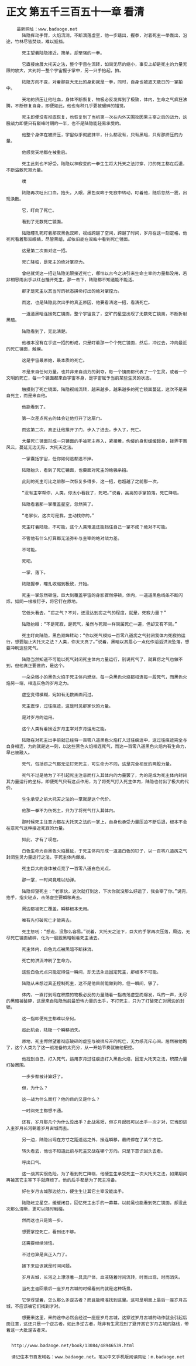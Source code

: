 # 正文 第五千三百五十一章 看清
        最新网址：www.badaoge.net
          陆隐挥动手臂，火焰流淌，不断滴落虚空，他一步踏出，握拳，对着死主一拳轰出，沿途，竹林尽皆焚烧，难以抵挡。
      
          死主望着陆隐接近，简单，却至强的一拳。
      
          它直接施展大托天之法，整个宇宙在流转，如同无尽的缩小，事实上却是死主的力量无限的放大，大到将一整个宇宙握于掌中，另一只手抬起，拍。
      
          陆隐方向不变，对着那巨大无比的身影就是一拳，同时，自身也被遮天蔽日的一掌拍中。
      
          天地的挤压让他吐血，身体不断恢复，物极必反发挥到了极致，体内，生命之气疯狂沸腾，不断修复自身，即便如此，他也有种几乎要被碾碎的错觉。
      
          死主即便没有彻底恢复，也恢复到了当初第一次在内外天围攻因果主宰之后的战力，这股战力即便只有巅峰时期的一半，也不是陆隐能轻易承受的。
      
          他整个身体在被挤压，宇宙似乎彻底抹平，什么都没有，只有黑暗，只有那挤压的力量。
      
          他感觉天地都在被重启。
      
          死主此刻也不好受，陆隐以神寂变的一拳生生将大托天之法打穿，打的死主都在后退，不断溢散死寂力量。
      
          噗
      
          陆隐再次吐出口血，抬头，入眼，黑色双眸于死寂中转动，盯着他，随后忽然一震，出现涣散。
      
          它，盯向了死亡。
      
          看到了无数死亡镜面。
      
          陆隐瞳孔死盯着那双黑色双眸，视线跨越了空间，跨越了时间，岁月在这一刻定格，他死死看着那双眼睛，尽管黑暗，却依旧能在双眸中看到死亡镜面。
      
          这是第二次面对这一招。
      
          死亡降临，是死主的绝对掌控力。
      
          曾经就凭这一招让陆隐无限接近死亡，哪怕以古今之决引来生命主宰的力量都没用，若非相思雨出手以红台撞开死主，那一击下，陆隐都不知道能不能活。
      
          那才是死主以其当时的状态拼命打出的绝对掌控力。
      
          而这，也是陆隐此次出手的真正原因，他要看清这一招，看清死亡。
      
          一道道黑暗连接死亡镜面，整个宇宙变了，空旷的星空出现了无数死亡镜面，不断折射黑暗。
      
          陆隐看到了，无比清楚。
      
          他根本没有在乎这一招的形成，只是盯着那一个个死亡镜面，然后，冲过去，冲向最近的死亡镜面，触摸。
      
          这是宇宙最原始，最本质的死亡。
      
          不是来自任何力量，也并非来自战力的剥夺，每一个镜面都代表了一个生灵，或者一个文明的死亡，每一个镜面都来自宇宙本身，是宇宙赋予当前某些生灵的状态。
      
          触摸到了死亡镜面，陆隐视线流转，越来越多，越来越多的死亡镜面蔓延，这次不是来自死主，而是来自他。
      
          他能看到了。
      
          第一次差点死去的体会让他打开了这扇门。
      
          而这第二次，真正让他推开了门，步入了进去，步入了，死亡。
      
          大量死亡镜面形成一只镜面的手被死主吞入，紧接着，佝偻的身影缓缓起身，拨弄宇宙风云，蔓延无边无际，大托天之法。
      
          一掌囊括宇宙，任你如何逃都逃不掉。
      
          陆隐抬头，看到了死亡镜面，也要面对死主的绝强杀招。
      
          此刻的死主可比之前那一次恢复多得多，这一招，也超越了之前那一次。
      
          “没有主宰帮你，人类，你太小看我了，死吧。”说着，高高的手掌拍落，死亡降临。
      
          陆隐看着那一掌覆盖星空，忽然笑了。
      
          “老家伙，这次可是我，主动找你的。”
      
          死主盯着陆隐，不可能，这个人类难道还能挡住自己一掌不成？绝对不可能。
      
          不管他有什么打算都无法弥补与主宰的绝对战力差。
      
          不可能。
      
          死吧。
      
          一掌，落下。
      
          陆隐握拳，瞳孔收缩到极致，开始。
      
          死主一掌忽然顿住，巨大到覆盖宇宙的身影骤然停顿，体内，一道道黑色线条不断闪烁，如同一根根钉子，将它钉在原地。
      
          它低头看去，“疠之气？不对，还没达到疠之气的程度，就是，死寂力量？”
      
          陆隐抬眼：“不是死寂，是死气，虽然与死寂一样同属死亡一道，但却又有不同。”
      
          死主盯向陆隐，黑色双眸转动：“你以死气模拟一百零八道疠之气封闭我体内死寂的运行，想要阻止大托天之法？人类，你太天真了。”说着，黑暗以其眉心一点化作滔滔洪流坠落，想要冲刷这些死气。
      
          陆隐当然知道不可能以死气封闭死主体内力量运行，别说死气了，就算疠之气也做不到，但他真正要做的，是这个。
      
          一朵朵微小的黑色火焰于死主体内燃烧，每一朵黑色火焰都相连每一股死气，而黑色火焰另一端，相连灰色的岁月之力。
      
          虚空变得模糊，宛如有无数画面闪过。
      
          死主震惊，过往痕迹，这是时见那家伙的力量。
      
          是对岁月的运用。
      
          这个人类有着接近岁月主宰对岁月运用之能。
      
          陆隐在对死主出手前就已经将一百零八道黑色火焰打入过往痕迹中，这过往痕迹完全与自身相连，为的就是这一刻，以这些黑色火焰相连死气，而这一百零八道黑色火焰内有生命力，早已被融入。
      
          死气，包括疠之气都无法钉死死主，可生命力不同，这是完全相反的两股力量。
      
          死气不过是他为了不引起死主注意而打入其体内的力量罢了，为的是成为死主体内封闭其力量运行的坐标。即便死气只有这点作用，为了将死气打入死主体内，陆隐也付出了极大的代价。
      
          生生承受之前大托天之法的一掌就是这个代价。
      
          他那一拳不为伤死主，只为了将死气打入其体内。
      
          那时候死主注意力都在大托天之法的一掌上，自身也承受力量压迫不断后退，根本不会在意死气这种接近死寂的力量。
      
          如此，才有了现在。
      
          白色生命力自黑色火焰蔓延，于死主体内形成一道道白色的钉子，以一百零八道疠之气封闭生灵力量运行之法，于死主体内爆发。
      
          死主巨大的身体被点亮了一百零八道白色光点。
      
          那一掌，一时间竟难以动弹。
      
          陆隐仰望死主：“老家伙，这次就打到这，下次你就没那么好运了，我会宰了你。”说完，抬手，指尖轻点，击荡虚空要瞬移离去。
      
          周边都被死亡覆盖，瞬移根本无用。
      
          唯有先打破死亡才能离去。
      
          死主怒吼：“想走，没那么容易。”说着，大托天之法下，巨大的手掌再次压落，周边，无尽死亡镜面破碎，化为一股股黑暗朝着死主涌去。
      
          死主体内，白色光点被黑暗不断抹消。
      
          死亡的洪流冲刷了生命力。
      
          这些白色光点只能定得住一瞬间，却无法永远固定死主，那根本不可能。
      
          陆隐从未想过真正控制死主，这不是他目前能做到的，但一瞬间，够了。
      
          体内，一直打到现在积攒的物极必反的力量随着一指击荡虚空而爆发，乓的一声，无尽的黑暗被破碎，这是来自陆隐当前最恐怖力量的出手，不打死主，只为了打破死亡对周边的封锁。
      
          这一指即便死主都难以奈何。
      
          趁此机会，陆隐一个瞬移消失。
      
          原地，死主愕然望着彻底破碎的虚空与被排斥开的死亡，无力感充斥心间。居然被他跑了，这个人类为了这一战准备的太充分，从一开始节奏就被他把控。
      
          他找到自己，打入死气，运用岁月过往痕迹打入黑色火焰，固定大托天之法，积攒力量打破周围。
      
          一步步都被计算好了。
      
          但，为什么？
      
          这一战为什么而打？他的目的又是什么？
      
          一时间死主都想不通。
      
          还有，岁月那几个为什么没出手？此战虽短，但岁月起码可以出手一次才对，它当即进入主岁月长河朝着岁月古城而去。
      
          另一边，陆隐出现在方寸之距遥远之外，接连瞬移，最终停在了某个方位。
      
          转头看去，他也不知道此前与死主交战在哪个方向。只是下意识回头去看。
      
          呼出口气。
      
          这一战其实很危险，为了看到死亡降临，他硬生生承受死主一次大托天之法，如果期间再被其它主宰下手就麻烦了。他的后手都是为了死主准备。
      
          好在岁月古城那边给力，硬生生让其它主宰没能出手。
      
          陆隐屹立星空，缓缓闭目，回忆死主出手的一幕幕。以前虽也能看到死亡镜面，却没此次那么清晰，更可以随时触碰。
      
          然而这也只是第一步。
      
          想要掌控死亡，看到还不够。
      
          还需要继续领悟。
      
          不过也算是真正入门了。
      
          接下来应该就是时间问题。
      
          岁月古城，长河之上漂浮着一具具尸体，血液随着时间流转，时而出现，时而消失。
      
          当死主返回最后一座岁月古城的时候看到的就是这种场景。
      
          它惊讶望着，怎么那么多逆古者？而且能精准找到这里。这可是明面上最后一座岁月古城，不应该被它们找到才对。
      
          想要来这里，来的途中必然会经过一座座岁月古城，这穿过岁月古城的动作就会引起后面注意，这还只是一个逆古者。如此多逆古者，除非有生灵找到了避开其它岁月古城的路线，带着这一大批逆古者来。
      
      
      http://www.badaoge.net/book/13084/48946539.html
      
      请记住本书首发域名：www.badaoge.net。笔尖中文手机版阅读网址：m.badaoge.net
